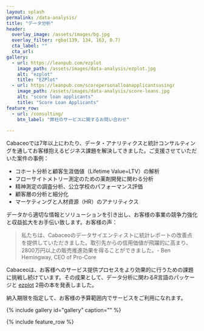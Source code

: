 ```yaml
---
layout: splash
permalink: /data-analysis/
title: "データ分析"
header:
  overlay_image: /assets/images/bg.jpg
  overlay_filter: rgba(139, 134, 163, 0.7)
  cta_label: ""
  cta_url: 
gallery:
  - url: https://leanpub.com/ezplot
    image_path: /assets/images/data-analysis/ezplot.jpg
    alt: "ezplot"
    title: "EZPlot"
  - url: https://leanpub.com/scorepersonalloanapplicantsusingr
    image_path: /assets/images/data-analysis/score-loans.jpg
    alt: "score loan applicants"
    title: "Score Loan Applicants"
feature_row:
  - url: /consulting/
    btn_label: "弊社のサービスに関するお問い合わせ"      
        
---
```


Cabaceoでは7年以上にわたり、データ・アナリティクスと統計コンサルティングを通してお客様抱えるビジネス課題を解決してきました。ご支援させていただいた案件の事例：

* コホート分析と顧客生涯価値（Lifetime Value=LTV）の解析
* フローサイトメトリー測定のための薬剤開発に関わる分析
* 精神測定の調査分析、公立学校のパフォーマンス評価
* 顧客層の分析と細分化
* マーケティングと人材資源（HR）のアナリティクス
 
データから適切な情報とソリューションを引き出し、お客様の事業の競争力強化と収益拡大をお手伝い致します。お客様の声：

>私たちは、Cabaceoのデータサイエンティストに統計レポートの改善点を提供していただきました。取引先からの信用価値が飛躍的に高まり、2800万円以上の販売推進効果を得ることができました。- Ben Hemingway, CEO of Pro-Core

Cabaceoは、お客様へのサービス提供プロセスをより効果的に行うための課題に挑戦し続けています。その成果として、データ分析に関わるR言語のパッケージと [ezplot](https://github.com/gmlang/ezplot) 2冊の本を発表しました。

納入期限を指定して、お客様の予算範囲内でサービスをご利用になれます。

{% include gallery id="gallery" caption="" %}

{% include feature_row %}